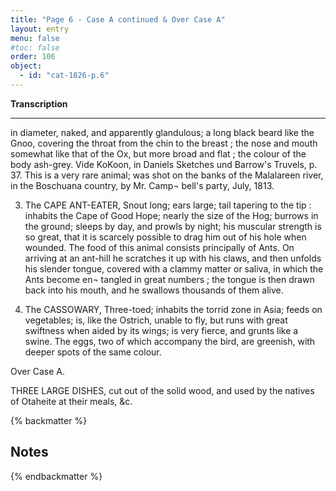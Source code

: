 ```yaml
---
title: "Page 6 - Case A continued & Over Case A"
layout: entry
menu: false
#toc: false
order: 106
object:
  - id: "cat-1826-p.6"
---
```


**Transcription**

---


in diameter, naked, and apparently glandulous; a long
black beard like the Gnoo, covering the throat from the
chin to the breast ; the nose and mouth somewhat like
that of the Ox, but more broad and flat ; the colour of the
body ash-grey.
Vide KoKoon, in Daniels Sketches und
Barrow's Truvels, p. 37.
This is a very rare animal; was shot on the banks of the
Malalareen river, in the Boschuana country, by Mr. Camp¬
bell's party, July, 1813.

3. The CAPE ANT-EATER,
Snout long; ears large; tail tapering to the tip : inhabits
the Cape of Good Hope; nearly the size of the Hog;
burrows in the ground; sleeps by day, and prowls by
night; his muscular strength is so great, that it is scarcely
possible to drag him out of his hole when wounded.
The food of this animal consists principally of Ants. On
arriving at an ant-hill he scratches it up with his claws,
and then unfolds his slender tongue, covered with a
clammy matter or saliva, in which the Ants become en¬
tangled in great numbers ; the tongue is then drawn back
into his mouth, and he swallows thousands of them alive.


4. The CASSOWARY,
Three-toed; inhabits the torrid zone in Asia; feeds on
vegetables; is, like the Ostrich, unable to fly, but runs
with great swiftness when aided by its wings; is very
fierce, and grunts like a swine. The eggs, two of which
accompany the bird, are greenish, with deeper spots of
the same colour.


Over Case A.

THREE LARGE DISHES, cut out of the solid wood,
and used by the natives of Otaheite at their meals, &c.

{% backmatter %}

## Notes

{% endbackmatter %}
